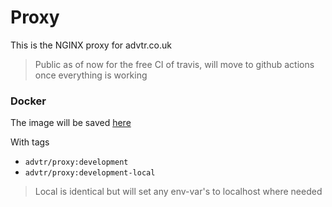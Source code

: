 # Proxy

This is the NGINX proxy for advtr.co.uk

> Public as of now for the free CI of travis,
> will move to github actions once everything is working

### Docker

The image will be saved [here](https://hub.docker.com/repository/docker/advtr/proxy)

With tags

- `advtr/proxy:development`
- `advtr/proxy:development-local`

> Local is identical but will set any env-var's to localhost where needed
